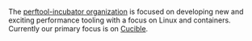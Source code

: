 The [perftool-incubator organization](https://github.com/perftool-incubator) is focused on developing new and exciting performance tooling with a focus on Linux and containers.  Currently our primary focus is on [Cucible](https://github.com/perftool-incubator/crucible).
